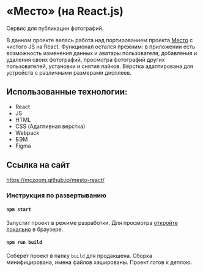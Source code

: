 # «Место» (на React.js)
Сервис для публикации фотографий.

В данном проекте велась работа над портированием проекта [Место](https://github.com/mczoom/mesto) с чистого JS на React.
Функционал остался прежним: в приложении есть возможность изменения данных и аватары пользователя, добавления и удаления своих фотографий,
просмотра фотографий других пользователей, установки и снятия лайков.
Вёрстка адаптирована для устройств с различными размерами дисплеев.

## Использованные технологии:
- React
- JS
- HTML
- CSS (Адаптивная верстка)
- Webpack
- БЭМ
- Figma

## Ссылка на сайт
https://mczoom.github.io/mesto-react/

### Инструкция по развертыванию
#### `npm start`

Запустит проект в режиме разработки.
Для просмотра [откройте локально](http://localhost:3000) в браузере.

#### `npm run build`

Соберет проект в папку `build` для продакшена.
Сборка минифицирована, имена файлов хэшированы.
Проект готов к деплою.